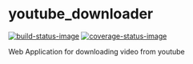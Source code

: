 # youtube_downloader

[![build-status-image]][travis]
[![coverage-status-image]][codecov]

Web Application for downloading video from youtube

[build-status-image]: https://travis-ci.org/borzenin/youtube_downloader.svg?branch=master
[travis]: https://travis-ci.org/borzenin/youtube_downloader
[coverage-status-image]: https://codecov.io/gh/borzenin/youtube_downloader/branch/master/graph/badge.svg
[codecov]: https://codecov.io/gh/borzenin/youtube_downloader
